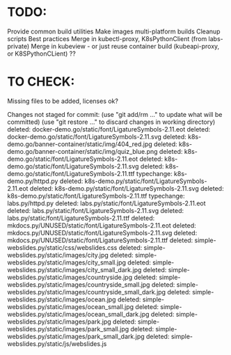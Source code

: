 
# TODO:
Provide common build utilities
Make images multi-platform builds
Cleanup scripts
Best practices
Merge in kubectl-proxy, K8sPythonClient (from labs-private)
Merge in kubeview - or just reuse container build (kubeapi-proxy, or K8SPythonCLient) ??

# TO CHECK:

Missing files to be added, licenses ok?

Changes not staged for commit:
  (use "git add/rm <file>..." to update what will be committed)
  (use "git restore <file>..." to discard changes in working directory)
	deleted:    docker-demo.go/static/font/LigatureSymbols-2.11.eot
	deleted:    docker-demo.go/static/font/LigatureSymbols-2.11.svg
	deleted:    k8s-demo.go/banner-container/static/img/404_red.jpg
	deleted:    k8s-demo.go/banner-container/static/img/quiz_blue.png
	deleted:    k8s-demo.go/static/font/LigatureSymbols-2.11.eot
	deleted:    k8s-demo.go/static/font/LigatureSymbols-2.11.svg
	deleted:    k8s-demo.go/static/font/LigatureSymbols-2.11.ttf
	typechange: k8s-demo.py/httpd.py
	deleted:    k8s-demo.py/static/font/LigatureSymbols-2.11.eot
	deleted:    k8s-demo.py/static/font/LigatureSymbols-2.11.svg
	deleted:    k8s-demo.py/static/font/LigatureSymbols-2.11.ttf
	typechange: labs.py/httpd.py
	deleted:    labs.py/static/font/LigatureSymbols-2.11.eot
	deleted:    labs.py/static/font/LigatureSymbols-2.11.svg
	deleted:    labs.py/static/font/LigatureSymbols-2.11.ttf
	deleted:    mkdocs.py/UNUSED/static/font/LigatureSymbols-2.11.eot
	deleted:    mkdocs.py/UNUSED/static/font/LigatureSymbols-2.11.svg
	deleted:    mkdocs.py/UNUSED/static/font/LigatureSymbols-2.11.ttf
	deleted:    simple-webslides.py/static/css/webslides.css
	deleted:    simple-webslides.py/static/images/city.jpg
	deleted:    simple-webslides.py/static/images/city_small.jpg
	deleted:    simple-webslides.py/static/images/city_small_dark.jpg
	deleted:    simple-webslides.py/static/images/countryside.jpg
	deleted:    simple-webslides.py/static/images/countryside_small.jpg
	deleted:    simple-webslides.py/static/images/countryside_small_dark.jpg
	deleted:    simple-webslides.py/static/images/ocean.jpg
	deleted:    simple-webslides.py/static/images/ocean_small.jpg
	deleted:    simple-webslides.py/static/images/ocean_small_dark.jpg
	deleted:    simple-webslides.py/static/images/park.jpg
	deleted:    simple-webslides.py/static/images/park_small.jpg
	deleted:    simple-webslides.py/static/images/park_small_dark.jpg
	deleted:    simple-webslides.py/static/js/webslides.js

